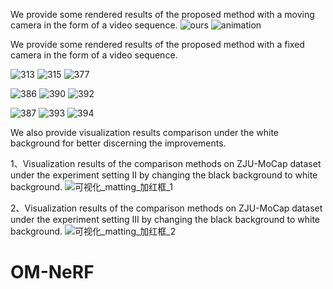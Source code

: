We provide some rendered results of the proposed method with a moving camera in the form of a video sequence.
![ours](https://github.com/user-attachments/assets/da56ab03-915a-4a2f-906d-edfdb6116b5f) ![animation](https://github.com/user-attachments/assets/86e66c74-0ada-459d-8ec7-b6ee429e56e8)


We provide some rendered results of the proposed method with a fixed camera in the form of a video sequence.

![313](https://github.com/bing-stu/OM-NeRF/assets/56222890/aa87f117-9668-4840-ac62-74d388d0e5b9) ![315](https://github.com/bing-stu/OM-NeRF/assets/56222890/2b5e5fb0-b424-425a-b139-086f99bf2631) ![377](https://github.com/bing-stu/OM-NeRF/assets/56222890/f7323a3d-5f97-4a5b-9ec2-3e5411da5aca)

![386](https://github.com/bing-stu/OM-NeRF/assets/56222890/ee0ccd81-4c44-4c59-8ef2-094b124e8992) ![390](https://github.com/bing-stu/OM-NeRF/assets/56222890/db975f21-87a1-4313-a9fe-ed24518f837e) ![392](https://github.com/bing-stu/OM-NeRF/assets/56222890/df48452f-1bdc-491f-a8ba-f52badfc9053)


![387](https://github.com/bing-stu/OM-NeRF/assets/56222890/55bc0944-df9b-4b4b-adaa-e7d55f1fc7c4) ![393](https://github.com/bing-stu/OM-NeRF/assets/56222890/e69a627d-f3c7-49ec-82e0-7c077477b50a) ![394](https://github.com/bing-stu/OM-NeRF/assets/56222890/4b499311-5823-4356-b509-7a13ab5d97d3)

We also provide visualization results comparison under the white background for better discerning the improvements.

1、Visualization results of the comparison methods on ZJU-MoCap dataset under the experiment setting II by changing the black background to white background.
![可视化_matting_加红框_1](https://github.com/bing-stu/OM-NeRF/assets/56222890/907d04c5-e38d-43a8-bc0e-995610a1bc70)

2、Visualization results of the comparison methods on ZJU-MoCap dataset under the experiment setting III by changing the black background to white background.
![可视化_matting_加红框_2](https://github.com/bing-stu/OM-NeRF/assets/56222890/892ad910-827b-42aa-8e83-e4bb8d94a3e7)



# OM-NeRF
